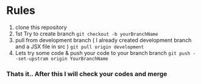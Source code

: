 # Rules
1. clone this repository
2. 1st Try to create branch
`git checkout -b yourBranchName` 
3. pull from development branch ( I already created development branch and a JSX file in src )
`git pull origin development`
4. Lets try some code & push your code to your branch branch 
`git push --set-upstram origin YourBranchName`
### Thats it.. After this I will check your codes and merge
